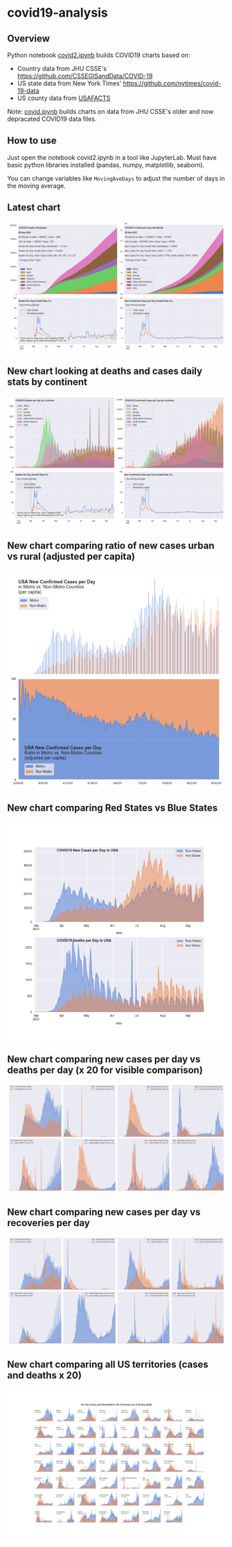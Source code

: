 # covid19-analysis

## Overview
Python notebook [covid2.ipynb](https://github.com/danlaw/covid19-analysis/blob/master/covid2.ipynb) builds COVID19 charts based on:
* Country data from JHU CSSE's https://github.com/CSSEGISandData/COVID-19
* US state data from New York Times' https://github.com/nytimes/covid-19-data
* US county data from [USAFACTS](https://usafacts.org/visualizations/coronavirus-covid-19-spread-map/)

Note: [covid.ipynb](https://github.com/danlaw/covid19-analysis/blob/master/covid.ipynb) builds charts on data from JHU CSSE's older and now depracated COVID19 data files.

## How to use
Just open the notebook covid2.ipynb in a tool like JupyterLab. Must have basic python libraries installed (pandas, numpy, matplotlib, seaborn).

You can change variables like ``MovingAveDays`` to adjust the number of days in the moving average.

## Latest chart
![Latest chart](charts/20200920-covid19-chart.png)

## New chart looking at deaths and cases daily stats by continent
![Comparison chart](charts/20200920-covid19-chart-perday.png)

## New chart comparing ratio of new cases urban vs rural (adjusted per capita)
![Urban rural per capita chart](charts/20200920-US-counties-urban-vs-rural-per-capita.png)

## New chart comparing Red States vs Blue States
![Red vs Blue chart](charts/20200920-compare-daily-red-vs-blue-states.png)

## New chart comparing new cases per day vs deaths per day (x 20 for visible comparison)
![Comparison chart](charts/20200920-comparison-chart.png)

## New chart comparing new cases per day vs recoveries per day
![Recovery chart](charts/20200920-comparison-recovery-chart.png)

## New chart comparing all US territories (cases and deaths x 20)
![Territories chart](charts/20200920-compare-US-territories.png)

